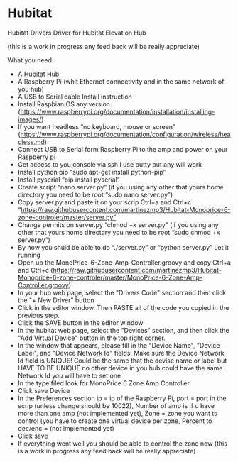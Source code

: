 # Hubitat
Hubitat Drivers
Driver for Hubitat Elevation Hub

(this is a work in progress any feed back will be really appreciate)

What you need:
-	A Hubitat Hub
-	A Raspberry Pi (whit Ethernet connectivity and in the same network of you hub)
-	A USB to Serial cable
Install instruction
-	Install Raspbian OS any version (https://www.raspberrypi.org/documentation/installation/installing-images/)
-	If you want headless “no keyboard, mouse or screen” (https://www.raspberrypi.org/documentation/configuration/wireless/headless.md)
-	Connect USB to Serial form Raspberry Pi to the amp and power on your Raspberry pi
-	Get access to you console via ssh I use putty but any will work
-	Install python pip “sudo apt-get install python-pip”
-	Install pyserial “pip install pyserial”
-	Create script “nano server.py” (if you using any other that yours home directory you need to be root “sudo nano server.py”)
-	Copy server.py and paste it on your scrip Ctrl+a and Ctrl+c “https://raw.githubusercontent.com/martinezmp3/Hubitat-Monoprice-6-zone-controler/master/server.py”
-	Change permits on server.py “chmod +x server.py”  (if you using any other that yours home directory you need to be root “sudo chmod +x server.py”)
-	By now you shuld be able to do “./server.py” or “python server.py” Let it running
-	Open up the MonoPrice-6-Zone-Amp-Controller.groovy and copy Ctrl+a and Ctrl+c (https://raw.githubusercontent.com/martinezmp3/Hubitat-Monoprice-6-zone-controler/master/MonoPrice-6-Zone-Amp-Controller.groovy)
-	In your hub web page, select the "Drivers Code" section and then click the "+ New Driver" button
-	Click in the editor window. Then PASTE all of the code you copied in the previous step.
-	Click the SAVE button in the editor window
-	In the hubitat web page, select the "Devices" section, and then click the "Add Virtual Device" button in the top right corner.
-	In the window that appears, please fill in the "Device Name", "Device Label", and "Device Network Id" fields. Make sure the Device Network Id field is UNIQUE! Could be the same that the devise name or label but HAVE TO BE UNIQUE no other device in you hub could have the same Network Id you will have to set one 
-	In the type filed look for MonoPrice 6 Zone Amp Controller
-	Click save Device
-	In the Preferences section ip = ip of the Raspberry Pi, port = port in the scrip (unless change should be 10022), Number of amp is if u have more than one amp (not implemented yet), Zone = zone you want to control (you have to create one virtual device per zone, Percent to dec/enc = (not implemented yet)
-	Click save 
-	If everything went well you should be able to control the zone now
(this is a work in progress any feed back will be really appreciate)
